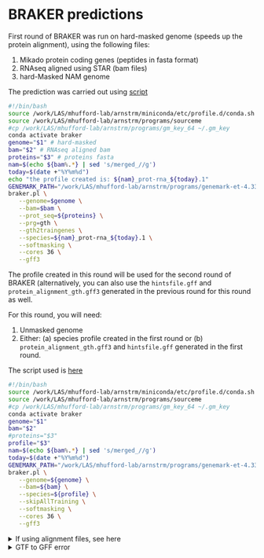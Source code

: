 # BRAKER predictions


First round of BRAKER was run on hard-masked genome (speeds up the protein alignment), using the following files:

1. Mikado protein coding genes (peptides in fasta format)
2. RNAseq aligned using STAR (bam files)
3. hard-Masked NAM genome


The prediction was carried out using [script](scripts-braker/runBraker-prot-and-rnaseq.sh)


```bash
#!/bin/bash
source /work/LAS/mhufford-lab/arnstrm/miniconda/etc/profile.d/conda.sh
source /work/LAS/mhufford-lab/arnstrm/programs/sourceme
#cp /work/LAS/mhufford-lab/arnstrm/programs/gm_key_64 ~/.gm_key
conda activate braker
genome="$1" # hard-masked
bam="$2" # RNAseq aligned bam
proteins="$3" # proteins fasta
nam=$(echo ${bam%.*} | sed 's/merged_//g')
today=$(date +"%Y%m%d")
echo "the profile created is: ${nam}_prot-rna_${today}.1"
GENEMARK_PATH="/work/LAS/mhufford-lab/arnstrm/programs/genemark-et-4.33/bin"
braker.pl \
   --genome=$genome \
   --bam=$bam \
   --prot_seq=${proteins} \
   --prg=gth \
   --gth2traingenes \
   --species=${nam}_prot-rna_${today}.1 \
   --softmasking \
   --cores 36 \
   --gff3
```

The profile created in this round will be used for the second round of BRAKER (alternatively, you can also use the `hintsfile.gff` and `protein_alignment_gth.gff3` generated in the previous round for this round as well.

For this round, you will need:

1. Unmasked genome
2. Either:
   (a) species profile created in the first round or
   (b) `protein_alignment_gth.gff3` and `hintsfile.gff` generated in the first round.

The script used is [here](scripts-braker/runBraker-pretrained.sh)


```bash
#!/bin/bash
source /work/LAS/mhufford-lab/arnstrm/miniconda/etc/profile.d/conda.sh
source /work/LAS/mhufford-lab/arnstrm/programs/sourceme
#cp /work/LAS/mhufford-lab/arnstrm/programs/gm_key_64 ~/.gm_key
conda activate braker
genome="$1"
bam="$2"
#proteins="$3"
profile="$3"
nam=$(echo ${bam%.*} | sed 's/merged_//g')
today=$(date +"%Y%m%d")
GENEMARK_PATH="/work/LAS/mhufford-lab/arnstrm/programs/genemark-et-4.33/bin"
braker.pl \
   --genome=${genome} \
   --bam=${bam} \
   --species=${profile} \
   --skipAllTraining \
   --softmasking \
   --cores 36 \
   --gff3
```


<details><summary>If using alignment files, see here </summary>

The `hintsfile.gff` and `protein_alignment_gth.gff3` created in the first round can be provided and retrained on the whole genome as well (see script [here](scripts-braker/runBraker-with-aln-files.sh) ):

```bash
#!/bin/bash
source /work/LAS/mhufford-lab/arnstrm/miniconda/etc/profile.d/conda.sh
source /work/LAS/mhufford-lab/arnstrm/programs/sourceme
#cp /work/LAS/mhufford-lab/arnstrm/programs/gm_key_64 ~/.gm_key
conda activate braker
genome="$1"
bam="$2" # hintsfile.gff
proteins="$3" #protein_alignment_gth.gff3
#profile="$3"
nam=$(echo ${bam%.*} | sed 's/merged_//g')
today=$(date +"%Y%m%d")
profile=${nam}_prot-rna_${today}.2
GENEMARK_PATH="/work/LAS/mhufford-lab/arnstrm/programs/genemark-et-4.33/bin"
braker.pl \
   --genome=${genome} \
   --hints=${bam} \
   --prot_aln=${proteins} \
   --species=${profile} \
   --softmasking \
   --cores 36 \
   --gff3
```
</details>



<details><summary> GTF to GFF error</summary> 

If you get the error saying that the conversion of GTF to GFF3 failed, 

```
gtf2gff.pl: transcript jg1.t1 has conflicting gene parents: and jg1
```

you can fix this file and convert it to GFF3 as follows.
The script [`fix_joingenes_gtf.pl`](https://github.com/Gaius-Augustus/Augustus/blob/master/scripts/fix_joingenes_gtf.pl) is needed.

```bash
fix_joingenes_gtf.pl < joingenes.gtf > joingenes.fixed.gtf
```

After this, the fixed joingenes output will contain the gene feature line and correctly formatted transcript line that is
 fully comptabile with `gtf2gff.pl`:

```bash
gtf2gff.pl < joingenes.fixed.gtf --gff3 --out=joingenes.gff3
```
</details>
